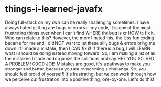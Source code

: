 # things-i-learned-javafx
Doing full-stack on my own can be really challenging sometimes. I have always hated getting any bugs or errors in my code, it is one of the most frustrating things ever when I can't find WHERE the bug is or HOW to fix it. Who can relate to this? However, the more I hated this, the less fun coding became for me and I did NOT want to let these silly bugs &amp; errors bring me down. If I made a mistake, then I CAN fix it! If there is a bug, I will LEARN what I should be doing instead moving forward! So, I am making a list of all the mistakes I made and organize the solutions and say HEY YOU SOLVED A PROBLEM! GOOD JOB! Mistakes are good, it's a pathway to make you stronger and better, because you are overcoming a challenge. So, you should feel proud of yourself! It's frustrating, but we can work through how we perceive our frustration into a positive thing, one-by-one. Let's do this!
